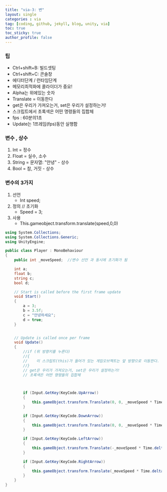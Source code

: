 ```yaml
---
title: "via-3: 변"
layout: single
categories : via
tag: [coding, github, jekyll, blog, unity, via]
toc: true
toc_sticky: true
author_profile: false
---
```


### 팁
- Ctrl+shift+B: 빌드셋팅
- Ctrl+shift+C: 콘솔창
- 에디터단계 / 런타임단계
- 메모리최적화에 콜라이더가 중요!
- Alpha는 위에있는 숫자
- Translate = 이동한다
- get은 우리가 가져오는거, set은 우리가 설정하는거!
- 스크립트에서 초록색은 어떤 명령들의 집합체
- fps : 60분의1초
- Update는 1프레임(fps)동안 실행함

### 변수 , 상수
1. Int = 정수
2. Float = 실수, 소수
3. String = 문자열: "안녕" - 상수
4. Bool = 참, 거짓 - 상수

### 변수의 3가지
1. 선언 
	- Int speed;
2. 정의 // 초기화
	- Speed = 3;
3. 사용 
	- This.gameobject.transform.translate(speed,0,0)

```c#
using System.Collections;
using System.Collections.Generic;
using UnityEngine;

public class Player : MonoBehaviour
{
    public int _moveSpeed;  //변수 선언 과 동시에 초기화가 됨

    int a;
    float b;
    string c;
    bool d;

    // Start is called before the first frame update
    void Start()
    {
        a = 3;
        b = 3.5f;
        c = "안녕하세요";
        d = true;
    }


    // Update is called once per frame
    void Update()
    {
        //if (위 방향키를 누른다) 
        //{
        //    이 스크립트(this)가 들어가 있는 게임오브젝트는 앞 방향으로 이동한다.
        //}
        // get은 우리가 가져오는거, set은 우리가 설정하는거!
        // 초록색은 어떤 명령들의 집합체

        

        if (Input.GetKey(KeyCode.UpArrow))
        {
            this.gameObject.transform.Translate(0, 0, _moveSpeed * Time.deltaTime);          // 1초에 5만큼 움직인다
        }

        if (Input.GetKey(KeyCode.DownArrow))
        {
            this.gameObject.transform.Translate(0, 0, _moveSpeed * Time.deltaTime);          
        }

        if (Input.GetKey(KeyCode.LeftArrow))
        {
            this.gameObject.transform.Translate(-_moveSpeed * Time.deltaTime, 0, 0);
        }

        if (Input.GetKey(KeyCode.RightArrow))
        {
            this.gameObject.transform.Translate(_moveSpeed * Time.deltaTime, 0, 0);
        }
    }
}
```
